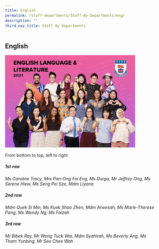 ```yaml
---
title: English
permalink: /staff-departments/Staff-By-Departments/eng/
description: ""
third_nav_title: Staff By Departments
---
```

## English

<img src="/images/English-_-Literature.jpg" style="width:85%">

From bottom to top, left to right  
  
##### 1st row

_Ms Caroline Tracy, Mrs Pan-Ong Fei Eng, Ms Durga, Mr Jeffrey Ong, Ms Serene Hiew, Ms Seng Pei Sze, Mdm Liyana_  

##### 2nd row

_Mdm Quek Si Min, Ms Kuek Shao Zhen, Mdm Aneesah, Ms Marie-Therese Pang, Ms Wendy Ng, Ms Faizah_  

##### 3rd row

_Mr Bibek Ray, Mr Wong Tuck Wai, Mdm Syahirah, Ms Beverly Ang, Ms Tham Yunbing, Mr See Chee Wah_